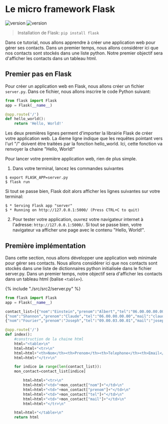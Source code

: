 # Le micro framework Flask

![version](https://img.shields.io/badge/flask-v0.12.2-brightgreen.svg)
![version](https://img.shields.io/badge/python-v3.4-brightgreen.svg)

> Installation de Flask: `pip install flask`

Dans ce tutorial, nous allons apprendre à créer une application web pour gérer ses contacts. Dans un premier temps, nous allons considérer ici que nos contacts sont stockés dans une liste python. Notre premier objectif sera d'afficher les contacts dans un tableau html.

## Premier pas en Flask 

Pour créer un application web en Flask, nous allons créer un fichier `server.py`. Dans ce fichier, nous allons inscrire le code Python suivant:

```python
from flask import Flask
app = Flask(__name__)

@app.route('/')
def hello_world():
    return 'Hello, World!'
```

Les deux premières lignes perment d'importer la librairie Flask de créer votre application web. La 4ieme ligne indique que les requêtes pointant vers l'url "/" doivent être traitées par la fonction hello_world. Ici, cette fonction va renvoyer la chaine "Hello, World!"

Pour lancer votre première application web, rien de plus simple. 

1. Dans votre terminal, lancez les commandes suivantes

```
$ export FLASK_APP=server.py
$ flask run
```

Si tout se passe bien, Flask doit alors afficher les lignes suivantes sur votre terminal:

```
$ * Serving Flask app "server"
$ * Running on http://127.0.0.1:5000/ (Press CTRL+C to quit)
```

2. Pour tester votre application, ouvrez votre navigateur internet à l'adresse: `http://127.0.0.1:5000/`. Si tout se passe bien, votre navigateur va afficher une page avec le contenu "Hello, World!".

## Première implémentation

Dans cette section, nous allons développer une application web minimale pour gérer ses contacts. Nous allons considérer ici que nos contacts sont stockés dans une liste de dictionnaires python initialisée dans le fichier server.py. Dans un premier temps, notre objectif sera d'afficher les contacts dans un tableau html (balise `<table>`).


{% include "./src/src2/server.py" %}


```python
from flask import Flask
app = Flask(__name__)

contact_list=[{"nom":"Einstein","prenom":"Albert","tel":"06.00.00.00.00","mail":"albert@e_mc2.com"},
{"nom":"Shannon","prenom":"Claude","tel":"06.00.00.00.00","mail":"claude&fe_sup_2fmax.com"},
{"nom":"Fourier","prenom":"Joseph","tel":"09.00.03.00.01","mail":"joseph&ma_serie.fr"}]

@app.route('/')
def index():
    #construction de la chaine html
    html="<table>\n"
    html=html+"<tr>\n"
    html=html+"<th>Nom</th><th>Prenom</th><th>Telephone</th><th>Email</th>"
    html=html+"</tr>\n"

    for indice in range(len(contact_list)):
    mon_contact=contact_list[indice]

        html=html+"<tr>\n"
        html=html+"<td>"+mon_contact["nom"]+"</td>\n"
        html=html+"<td>"+mon_contact["prenom"]+"</td>\n"
        html=html+"<td>"+mon_contact["tel"]+"</td>\n"
        html=html+"<td>"+mon_contact["mail"]+"</td>\n"
        html=html+"</tr>\n"

    html=html+"</table>\n"
    return html
```






